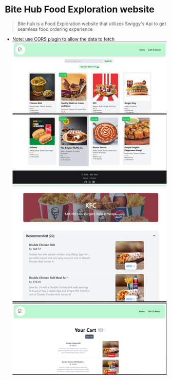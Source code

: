 # Bite Hub Food Exploration website 

> Bite hub is a Food Exploration website that utilizes Swiggy's Api to get seamless food ordering experience 
- Note: use CORS plugin to allow the data to fetch 
![img.png](img.png)
![img_1.png](img_1.png)
![img_2.png](img_2.png)
![img_3.png](img_3.png)